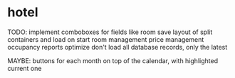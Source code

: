 # hotel
 
TODO:
	implement comboboxes for fields like room
	save layout of split containers and load on start
	room management
	price management
	occupancy reports
	optimize
		don't load all database records, only the latest

MAYBE:
	buttons for each month on top of the calendar, with highlighted current one
